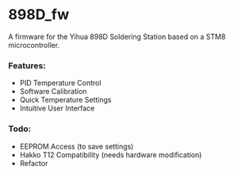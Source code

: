 # 898D_fw
A firmware for the Yihua 898D Soldering Station based on a STM8 microcontroller.

### Features:
- PID Temperature Control
- Software Calibration
- Quick Temperature Settings
- Intuitive User Interface

### Todo:
- EEPROM Access (to save settings)
- Hakko T12 Compatibility (needs hardware modification)
- Refactor

